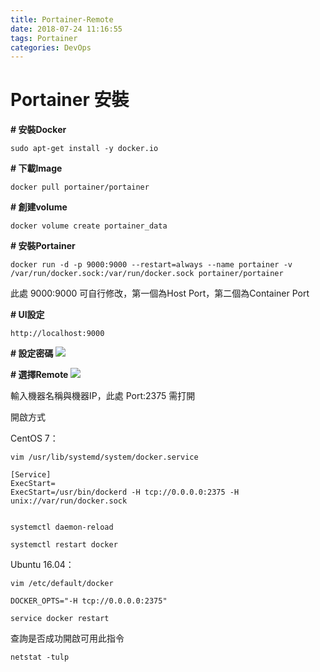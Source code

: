 ```yaml
---
title: Portainer-Remote
date: 2018-07-24 11:16:55
tags: Portainer
categories: DevOps
---
```


# **Portainer 安裝**

**# 安裝Docker**
```linux
sudo apt-get install -y docker.io
```
<!-- more -->

**# 下載Image**
```linux
docker pull portainer/portainer
```

**# 創建volume**
```linux
docker volume create portainer_data
```

**# 安裝Portainer**
```linux
docker run -d -p 9000:9000 --restart=always --name portainer -v /var/run/docker.sock:/var/run/docker.sock portainer/portainer
```
此處 9000:9000 可自行修改，第一個為Host Port，第二個為Container Port

**# UI設定**
```linux
http://localhost:9000
```

**# 設定密碼**
![](https://i.imgur.com/LPcVhDG.png)

**# 選擇Remote**
![](https://i.imgur.com/2iYwvdk.png)

輸入機器名稱與機器IP，此處 Port:2375 需打開

開啟方式

CentOS 7：
```linux
vim /usr/lib/systemd/system/docker.service

[Service]
ExecStart=
ExecStart=/usr/bin/dockerd -H tcp://0.0.0.0:2375 -H unix://var/run/docker.sock


systemctl daemon-reload

systemctl restart docker
```

Ubuntu 16.04：
```linux
vim /etc/default/docker

DOCKER_OPTS="-H tcp://0.0.0.0:2375"

service docker restart
```

查詢是否成功開啟可用此指令
```linux
netstat -tulp
```
